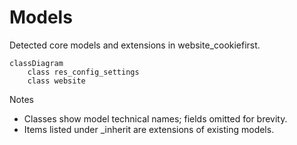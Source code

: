 # Models

Detected core models and extensions in website_cookiefirst.

```mermaid
classDiagram
    class res_config_settings
    class website
```

Notes
- Classes show model technical names; fields omitted for brevity.
- Items listed under _inherit are extensions of existing models.
